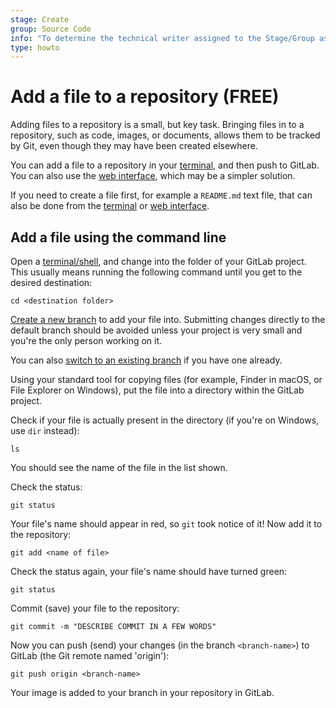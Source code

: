 ```yaml
---
stage: Create
group: Source Code
info: "To determine the technical writer assigned to the Stage/Group associated with this page, see https://about.gitlab.com/handbook/engineering/ux/technical-writing/#assignments"
type: howto
---
```


# Add a file to a repository **(FREE)**

Adding files to a repository is a small, but key task. Bringing files in to a repository,
such as code, images, or documents, allows them to be tracked by Git, even though they
may have been created elsewhere.

You can add a file to a repository in your [terminal](#add-a-file-using-the-command-line), and
then push to GitLab. You can also use the [web interface](../user/project/repository/web_editor.md#upload-a-file),
which may be a simpler solution.

If you need to create a file first, for example a `README.md` text file, that can
also be done from the [terminal](command-line-commands.md#create-a-text-file-in-the-current-directory) or
[web interface](../user/project/repository/web_editor.md#create-a-file).

## Add a file using the command line

Open a [terminal/shell](command-line-commands.md), and change into the folder of your
GitLab project. This usually means running the following command until you get
to the desired destination:

```shell
cd <destination folder>
```

[Create a new branch](create-branch.md) to add your file into. Submitting changes directly
to the default branch should be avoided unless your project is very small and you're the
only person working on it.

You can also [switch to an existing branch](start-using-git.md#switch-to-a-branch)
if you have one already.

Using your standard tool for copying files (for example, Finder in macOS, or File Explorer
on Windows), put the file into a directory within the GitLab project.

Check if your file is actually present in the directory (if you're on Windows,
use `dir` instead):

```shell
ls
```

You should see the name of the file in the list shown.

Check the status:

```shell
git status
```

Your file's name should appear in red, so `git` took notice of it! Now add it
to the repository:

```shell
git add <name of file>
```

Check the status again, your file's name should have turned green:

```shell
git status
```

Commit (save) your file to the repository:

```shell
git commit -m "DESCRIBE COMMIT IN A FEW WORDS"
```

Now you can push (send) your changes (in the branch `<branch-name>`) to GitLab
(the Git remote named 'origin'):

```shell
git push origin <branch-name>
```

Your image is added to your branch in your repository in GitLab.

<!-- ## Troubleshooting

Include any troubleshooting steps that you can foresee. If you know beforehand what issues
one might have when setting this up, or when something is changed, or on upgrading, it's
important to describe those, too. Think of things that may go wrong and include them here.
This is important to minimize requests for support, and to avoid doc comments with
questions that you know someone might ask.

Each scenario can be a third-level heading, e.g. `### Getting error message X`.
If you have none to add when creating a doc, leave this section in place
but commented out to help encourage others to add to it in the future. -->
